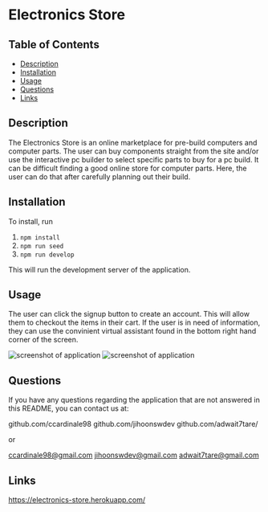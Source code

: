 # Electronics Store

## Table of Contents

- [Description](#description)
- [Installation](#installation)
- [Usage](#usage)
- [Questions](#questions)
- [Links](#links)

## Description

The Electronics Store is an online marketplace for pre-build computers and computer parts. The user can buy components straight from the site and/or use the interactive pc builder to select specific parts to buy for a pc build. It can be difficult finding a good online store for computer parts. Here, the user can do that after carefully planning out their build.

## Installation

To install, run 

1. ```npm install```
2. ```npm run seed```
3. ```npm run develop```

This will run the development server of the application.

## Usage

The user can click the signup button to create an account. This will allow them to checkout the items in their cart. If the user is in need of information, they can use the convinient virtual assistant found in the bottom right hand corner of the screen.

![screenshot of application](https://res.cloudinary.com/dxw7l6liy/image/upload/v1634530749/cloudinary/DTreyJZ011_wgsfgm.png)
![screenshot of application](https://res.cloudinary.com/dxw7l6liy/image/upload/v1634530746/cloudinary/0HjC2s2SlT_ifluu7.png)

## Questions

If you have any questions regarding the application that are not answered in this README, you can contact us at: 

github.com/ccardinale98
github.com/jihoonswdev
github.com/adwait7tare/

or

ccardinale98@gmail.com
jihoonswdev@gmail.com
adwait7tare@gmail.com

## Links

https://electronics-store.herokuapp.com/
